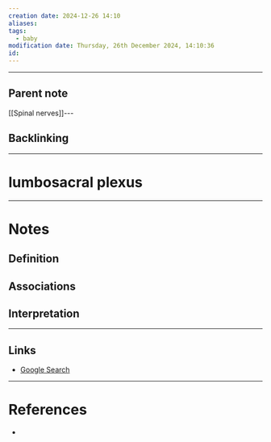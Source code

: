 ```yaml
---
creation date: 2024-12-26 14:10
aliases: 
tags:
  - baby
modification date: Thursday, 26th December 2024, 14:10:36
id:
---
```

---

## Parent note
[[Spinal nerves]]---
## Backlinking


---
# lumbosacral plexus


---
# Notes

## Definition

## Associations

## Interpretation

---
## Links
- [Google Search](https://www.google.com/search?q=lumbosacral+plexus)

---
# References
+ 